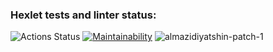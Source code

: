 ### Hexlet tests and linter status:
![Actions Status](/workflows/hexlet-check/badge.svg)
[![Maintainability](https://api.codeclimate.com/v1/badges/a99a88d28ad37a79dbf6/maintainability)](https://codeclimate.com/github/codeclimate/codeclimate/maintainability)
![almazidiyatshin-patch-1](https://github.com/almazidiyatshin/frontend-project-lvl1/workflows/superlinter.yml/badge.svg)
